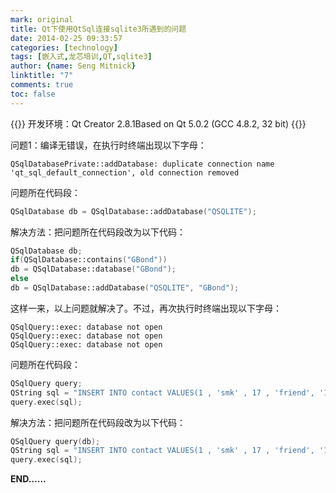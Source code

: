 ```yaml
---
mark: original
title: Qt下使用QtSql连接sqlite3所遇到的问题
date: 2014-02-25 09:33:57
categories: [technology]
tags: [嵌入式,龙芯培训,QT,sqlite3]
author: {name: Seng Mitnick}
linktitle: "7"
comments: true
toc: false
---
```


{{<note type="danger">}}
开发环境：Qt Creator 2.8.1Based on Qt 5.0.2 (GCC 4.8.2, 32 bit)
{{</note>}}

<!--more-->

问题1：编译无错误，在执行时终端出现以下字母：
~~~ shell
QSqlDatabasePrivate::addDatabase: duplicate connection name 'qt_sql_default_connection', old connection removed
~~~

问题所在代码段：
~~~ cpp
QSqlDatabase db = QSqlDatabase::addDatabase("QSQLITE");
~~~

解决方法：把问题所在代码段改为以下代码：
~~~ cpp
QSqlDatabase db;
if(QSqlDatabase::contains("GBond"))
db = QSqlDatabase::database("GBond");
else
db = QSqlDatabase::addDatabase("QSQLITE", "GBond");
~~~

这样一来，以上问题就解决了。不过，再次执行时终端出现以下字母：
~~~ shell
QSqlQuery::exec: database not open
QSqlQuery::exec: database not open
QSqlQuery::exec: database not open
~~~

问题所在代码段：
~~~ cpp
QSqlQuery query;
QString sql = "INSERT INTO contact VALUES(1 , 'smk' , 17 , 'friend', '18998416978' );" ;
query.exec(sql);
~~~

解决方法：把问题所在代码段改为以下代码：
~~~ cpp
QSqlQuery query(db);
QString sql = "INSERT INTO contact VALUES(1 , 'smk' , 17 , 'friend', '18998416978' );" ;
query.exec(sql);
~~~

**END……**
